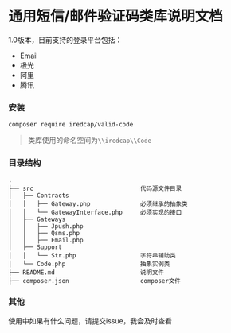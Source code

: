 # 通用短信/邮件验证码类库说明文档

1.0版本，目前支持的登录平台包括：

* Email
* 极光
* 阿里
* 腾讯

### 安装

```
composer require iredcap/valid-code
```

> 类库使用的命名空间为`\\iredcap\\Code`

### 目录结构

```
.
├── src                              代码源文件目录
│   ├── Contracts
│   │   ├── Gateway.php              必须继承的抽象类
│   │   └── GatewayInterface.php     必须实现的接口
│   ├── Gateways
│   │   ├── Jpush.php
│   │   ├── Qsms.php
│   │   ├── Email.php
│   ├── Support
│   │   └── Str.php                  字符串辅助类
│   └── Code.php                     抽象实例类
├── README.md                        说明文件
├── composer.json                    composer文件
```
### 其他
使用中如果有什么问题，请提交issue，我会及时查看
